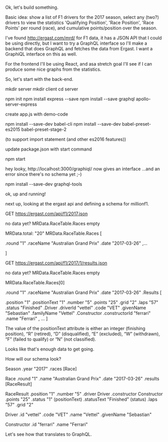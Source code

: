 
Ok, let's build something.

Basic idea: show a list of F1 drivers for the 2017 season, select any (two?) drivers to view the statistics 'Qualifying Position', 'Race Position', 'Race Points' per round (race), and cumulative points/position over the season.

I've found http://ergast.com/mrd/ for F1 data, it has a JSON API that I could be using directly, but I want to try a GraphQL interface so I'll make a backend that does GraphQL and fetches the data from Ergast. I want a GraphiQL interface on this as well.

For the frontend I'll be using React, and asa stretch goal I'll see if I can produce some nice graphs from the statistics.

So, let's start with the back-end.

mkdir server
mkdir client
cd server

npm init
npm install express --save
npm install --save graphql apollo-server-express

create app.js with demo-code

npm install --save-dev babel-cli
npm install --save-dev babel-preset-es2015 babel-preset-stage-2

(to support import statement (and other es2016 features))

update package.json with start command

npm start

hey looky, http://localhost:3000/graphiql/ now gives an interface
...and an error since there's no schema yet ;-)

npm install --save-dev graphql-tools

ok, up and running!

next up, looking at the ergast api and defining a schema for millionf1.

GET https://ergast.com/api/f1/2017.json

no data yet? MRData.RaceTable.Races empty

MRData.total: "20"
MRData.RaceTable.Races [

.round "1"
.raceName "Australian Grand Prix"
.date "2017-03-26"
,...

]

GET https://ergast.com/api/f1/2017/1/results.json

no data yet? MRData.RaceTable.Races empty

MRData.RaceTable.Races[0]

.round "1"
.raceName "Australian Grand Prix"
.date "2017-03-26"
.Results [

.position "1"
.positionText "1"
.number "5"
.points "25"
.grid "2"
.laps "57"
.status "Finished"
.Driver
  .driverId "vettel"
  .code "VET"
  .givenName "Sebastian"
  .familyName "Vettel"
.Constructor
  .constructorId "ferrari"
  .name "Ferrari"
, ...
]

 The value of the positionText attribute is either an integer (finishing position), “R” (retired), “D” (disqualified), “E” (excluded), “W” (withdrawn), “F” (failed to qualify) or “N” (not classified).

Looks like that's enough data to get going.

How will our schema look?

Season
  .year "2017"
  .races [Race]

Race
  .round "1"
  .name "Australian Grand Prix"
  .date "2017-03-26"
  .results [RaceResult]

RaceResult
  .position "1"
  .number "5"
  .driver Driver
  .constructor Constructor
  .points "25"
  .status "1" (positionText)
  .statusText "Finished" (status)
  .laps "57"
  .grid "2"

Driver
  .id "vettel"
  .code "VET"
  .name "Vettel"
  .givenName "Sebastian"

Constructor
  .id "ferrari"
  .name "Ferrari"

Let's see how that translates to GraphQL.



